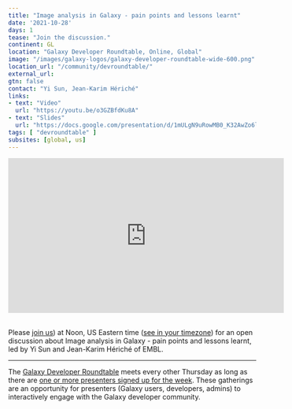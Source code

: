 ```yaml
---
title: "Image analysis in Galaxy - pain points and lessons learnt"
date: '2021-10-28'
days: 1
tease: "Join the discussion."
continent: GL
location: "Galaxy Developer Roundtable, Online, Global"
image: "/images/galaxy-logos/galaxy-developer-roundtable-wide-600.png"
location_url: "/community/devroundtable/"
external_url:
gtn: false
contact: "Yi Sun, Jean-Karim Hériché"
links: 
- text: "Video"
  url: "https://youtu.be/o3GZBfdKu8A"
- text: "Slides"
  url: "https://docs.google.com/presentation/d/1mULgN9uRowMB0_K32AwZo6lwqohPjqVlRNIs1l0ZH2I/edit?usp=sharing"
tags: [ "devroundtable" ]
subsites: [global, us]
---
```


<div class="video-variable">
  <iframe width="560" height="315" src="https://www.youtube.com/embed/o3GZBfdKu8A" frameborder="0" allow="accelerome
ter; autoplay; clipboard-write; encrypted-media; gyroscope; picture-in-picture" allowfullscreen></iframe>
</div>
<br />


Please <a href="https://psu.zoom.us/j/92752763386">join us</a>) at Noon, US Eastern time (<a href="https://www.timeanddate.com/worldclock/fixedtime.html?msg=Galaxy+Developer+Roundtable&iso=20211028T12&p1=179&ah=1">see in your timezone</a>) for an open discussion about Image analysis in Galaxy - pain points and lessons learnt, led by Yi Sun and Jean-Karim Hériché of EMBL.

---

The [Galaxy Developer Roundtable](/community/devroundtable/) meets every other Thursday as long as there are [one or more presenters signed up for the week](https://bit.ly/gxdevroundtablepresent).  These gatherings are an opportunity for presenters (Galaxy users, developers, admins) to interactively engage with the Galaxy developer community.
